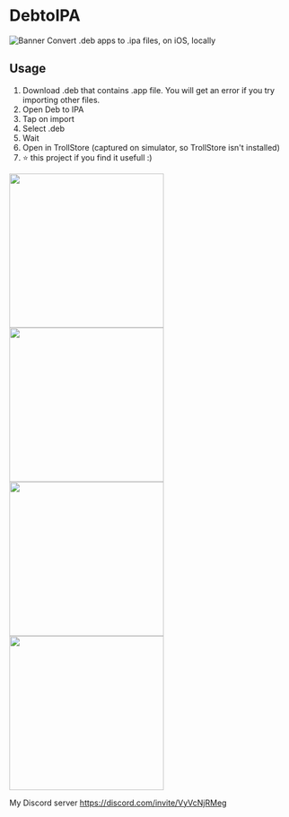 # DebtoIPA
![Banner](https://user-images.githubusercontent.com/52459150/196053657-ac7aaa35-ff7d-4091-b4fb-e1536b59250f.png)
Convert .deb apps to .ipa files, on iOS, locally

## Usage
1. Download .deb that contains .app file. You will get an error if you try importing other files.
2. Open Deb to IPA
3. Tap on import
4. Select .deb
5. Wait
6. Open in TrollStore
(captured on simulator, so TrollStore isn't installed)
7. ⭐️ this project if you find it usefull :)

<img src="https://user-images.githubusercontent.com/52459150/195981437-a85d3aca-6c03-43ea-a569-9c7d6116b7ab.png" width="275"> <img src="https://user-images.githubusercontent.com/52459150/195981441-5b78803e-3a65-43c1-afb2-4ea133427fdd.png" width="275"> <img src="https://user-images.githubusercontent.com/52459150/195981443-fe487d39-2743-47e8-bcc2-6d7b9aa96bfd.png" width="275"> <img src="https://user-images.githubusercontent.com/52459150/195981447-81b30948-2997-4bcf-899f-002b698ecdcc.png" width="275">

My Discord server https://discord.com/invite/VyVcNjRMeg
